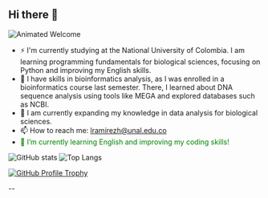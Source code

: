 ## Hi there 👋
![Animated Welcome](https://media.giphy.com/media/xT9IgG50Fb7Mi0prBC/giphy.gif)

<!--
**lramirezh-create/lramirezh-create** is a ✨ _special_ ✨ repository because its `README.md` (this file) appears on your GitHub profile.

Here are some ideas to get you started:

- 🔭 I’m currently working on ...
- 🌱 I’m currently learning ...
- 👯 I’m looking to collaborate on ...
- 🤔 I’m looking for help with ...
- 💬 Ask me about ...
- 📫 How to reach me: ...
- 😄 Pronouns: ...
- ⚡ Fun fact: ...
-->




- ⚡ I'm currently studying at the National University of Colombia. I am learning programming fundamentals for biological sciences, focusing on Python and improving my English skills.  
- 🔭 I have skills in bioinformatics analysis, as I was enrolled in a bioinformatics course last semester. There, I learned about DNA sequence analysis using tools like MEGA and explored databases such as NCBI.  
- 🌱 I am currently expanding my knowledge in data analysis for biological sciences.  
- 📫 How to reach me: lramirezh@unal.edu.co
- <span style="color:green">🌱 I’m currently learning English and improving my coding skills!</span>

![GitHub stats](https://github-readme-stats.vercel.app/api?username=lramirezh-create&theme=tokyonight)
![Top Langs](https://github-readme-stats.vercel.app/api/top-langs/?username=lramirezh-create&theme=tokyonight)

[![GitHub Profile Trophy](https://github-profile-trophy.vercel.app/?username=lramirezh-create&theme=onedark)](https://github.com/ryo-ma/github-profile-trophy)



--

